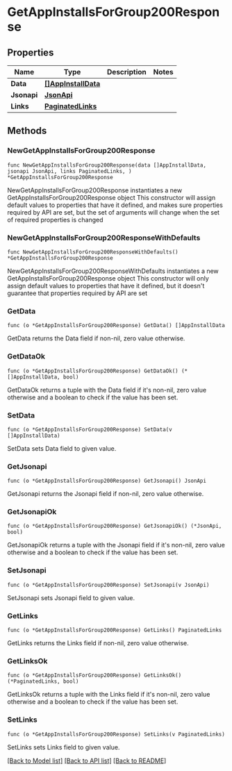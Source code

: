 # GetAppInstallsForGroup200Response

## Properties

Name | Type | Description | Notes
------------ | ------------- | ------------- | -------------
**Data** | [**[]AppInstallData**](AppInstallData.md) |  | 
**Jsonapi** | [**JsonApi**](JsonApi.md) |  | 
**Links** | [**PaginatedLinks**](PaginatedLinks.md) |  | 

## Methods

### NewGetAppInstallsForGroup200Response

`func NewGetAppInstallsForGroup200Response(data []AppInstallData, jsonapi JsonApi, links PaginatedLinks, ) *GetAppInstallsForGroup200Response`

NewGetAppInstallsForGroup200Response instantiates a new GetAppInstallsForGroup200Response object
This constructor will assign default values to properties that have it defined,
and makes sure properties required by API are set, but the set of arguments
will change when the set of required properties is changed

### NewGetAppInstallsForGroup200ResponseWithDefaults

`func NewGetAppInstallsForGroup200ResponseWithDefaults() *GetAppInstallsForGroup200Response`

NewGetAppInstallsForGroup200ResponseWithDefaults instantiates a new GetAppInstallsForGroup200Response object
This constructor will only assign default values to properties that have it defined,
but it doesn't guarantee that properties required by API are set

### GetData

`func (o *GetAppInstallsForGroup200Response) GetData() []AppInstallData`

GetData returns the Data field if non-nil, zero value otherwise.

### GetDataOk

`func (o *GetAppInstallsForGroup200Response) GetDataOk() (*[]AppInstallData, bool)`

GetDataOk returns a tuple with the Data field if it's non-nil, zero value otherwise
and a boolean to check if the value has been set.

### SetData

`func (o *GetAppInstallsForGroup200Response) SetData(v []AppInstallData)`

SetData sets Data field to given value.


### GetJsonapi

`func (o *GetAppInstallsForGroup200Response) GetJsonapi() JsonApi`

GetJsonapi returns the Jsonapi field if non-nil, zero value otherwise.

### GetJsonapiOk

`func (o *GetAppInstallsForGroup200Response) GetJsonapiOk() (*JsonApi, bool)`

GetJsonapiOk returns a tuple with the Jsonapi field if it's non-nil, zero value otherwise
and a boolean to check if the value has been set.

### SetJsonapi

`func (o *GetAppInstallsForGroup200Response) SetJsonapi(v JsonApi)`

SetJsonapi sets Jsonapi field to given value.


### GetLinks

`func (o *GetAppInstallsForGroup200Response) GetLinks() PaginatedLinks`

GetLinks returns the Links field if non-nil, zero value otherwise.

### GetLinksOk

`func (o *GetAppInstallsForGroup200Response) GetLinksOk() (*PaginatedLinks, bool)`

GetLinksOk returns a tuple with the Links field if it's non-nil, zero value otherwise
and a boolean to check if the value has been set.

### SetLinks

`func (o *GetAppInstallsForGroup200Response) SetLinks(v PaginatedLinks)`

SetLinks sets Links field to given value.



[[Back to Model list]](../README.md#documentation-for-models) [[Back to API list]](../README.md#documentation-for-api-endpoints) [[Back to README]](../README.md)


